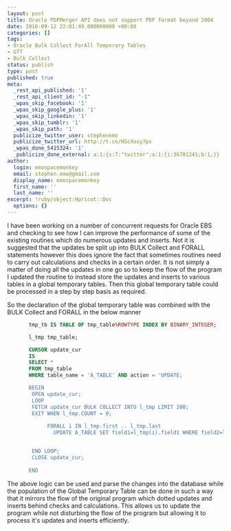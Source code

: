 ```yaml
---
layout: post
title: Oracle PDFMerger API does not support PDF format beyond 2004
date: 2016-09-12 22:01:49.000000000 +00:00
categories: []
tags:
- Oracle Bulk Collect ForAll Temporary Tables
- GTT
- Bulk Collect
status: publish
type: post
published: true
meta:
  _rest_api_published: '1'
  _rest_api_client_id: "-1"
  _wpas_skip_facebook: '1'
  _wpas_skip_google_plus: '1'
  _wpas_skip_linkedin: '1'
  _wpas_skip_tumblr: '1'
  _wpas_skip_path: '1'
  publicize_twitter_user: stephenemo
  publicize_twitter_url: http://t.co/HScXosy7px
  _wpas_done_5415324: '1'
  _publicize_done_external: a:1:{s:7:"twitter";a:1:{i:36781241;b:1;}}
author:
  login: emospacemonkey
  email: stephen.emo@gmail.com
  display_name: emospacemonkey
  first_name: ''
  last_name: ''
excerpt: !ruby/object:Hpricot::Doc
  options: {}
---
```

I have been working on a number of concurrent requests for Oracle EBS and checking to see how I can improve the performance of some of the existing routines which do numerous updates and inserts. Not it is suggested that the updates be split up into BULK Collect and FORALL statements however this does ignore the fact that sometimes routines need to carry out calculations and checks in a certain order. It is not simply a matter of doing all the updates in one go so to keep the flow of the program I updated the routine to instead store the updates and inserts to various tables in a global temporary tables. Then this global temporary table could be processed in a step by step basis as required.

So the declaration of the global temporary table was combined with the BULK Collect and FORALL in the below manner

~~~ sql
       tmp_tb IS TABLE OF tmp_table%ROWTYPE INDEX BY BINARY_INTEGER;

       l_tmp tmp_table;

       CURSOR update_cur
       IS
       SELECT *
       FROM tmp_table
       WHERE table_name = 'A_TABLE' AND action = 'UPDATE;

       BEGIN
        OPEN update_cur;
        LOOP
        FETCH update_cur BULK COLLECT INTO l_tmp LIMIT 200;
        EXIT WHEN l_tmp.COUNT = 0;
          
             FORALL i IN l_tmp.first .. l_tmp.last
               UPDATE A_TABLE SET field1=l_tmp(i).field1 WHERE field2=l_tmp(i).field2;


        END LOOP;
        CLOSE update_cur;
       
       END

~~~

The above logic can be used and parse the changes into the database while the population of the Global Temporary Table can be done in such a way that it mirrors the flow of the original program which dotted updates and inserts behind checks and calculations. This allows us to update the program while not disturbing the flow of the program but allowing it to process it's updates and inserts efficiently.







